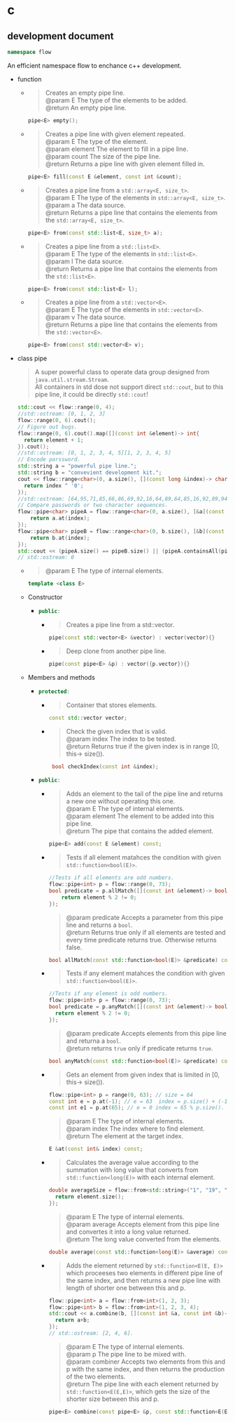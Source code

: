 # c  
## development document  
```c++
namespace flow  
```
An efficient namespace flow to enchance c++ development.  
+ function  
  + > Creates an empty pipe line.  
    > @param E The type of the elements to be added.  
    > @return An empty pipe line.  
    ```c++  
    pipe<E> empty();  
    ```  
  + > Creates a pipe line with given element repeated.  
    > @param E The type of the element.  
    > @param element The element to fill in a pipe line.  
    > @param count The size of the pipe line.  
    > @return Returns a pipe line with given element filled in.  
    ```c++  
    pipe<E> fill(const E &element, const int &count);  
    ```  
  + > Creates a pipe line from a ```std::array<E, size_t>```.  
    > @param E The type of the elements in ```std::array<E, size_t>```.  
    > @param a The data source.  
    > @return Returns a pipe line that contains the elements from the ```std::array<E, size_t>```.  
    ```c++  
    pipe<E> from(const std::list<E, size_t> a);  
    ```  
  + > Creates a pipe line from a ```std::list<E>```.  
    > @param E The type of the elements in ```std::list<E>```.  
    > @param l The data source.  
    > @return Returns a pipe line that contains the elements from the ```std::list<E>```.  
    ```c++  
    pipe<E> from(const std::list<E> l);  
    ```
  + > Creates a pipe line from a ```std::vector<E>```.  
    > @param E The type of the elements in ```std::vector<E>```.  
    > @param v The data source.  
    > @return Returns a pipe line that contains the elements from the ```std::vector<E>```.  
    ```c++  
    pipe<E> from(const std::vector<E> v);  
    ```  
+ class pipe  
  > A super powerful class to operate data group designed from ```java.util.stream.Stream```.  
  > All containers in std dose not support direct ```std::cout```, but to this pipe line, it could be directly ```std::cout```!  
  ```c++
  std::cout << flow::range(0, 4);
  //std::ostream: [0, 1, 2, 3]  
  flow::range(0, 6).cout();  
  // Figure out bugs.  
  flow::range(0, 6).cout().map([](const int &element)-> int{  
    return element + 1;  
  }).cout();  
  //std::ostream: [0, 1, 2, 3, 4, 5][1, 2, 3, 4, 5]  
  // Encode parssword.  
  std::string a = "powerful pipe line.";  
  std::string b = "convevient development kit.";  
  cout << flow::range<char>(0, a.size(), [](const long &index)-> char{
    return index ^ '0';  
  });
  //std::ostream: [64,95,71,85,66,86,69,92,16,64,89,64,85,16,92,89,94,85,30]
  // Compare passwords or two character sequences.  
  flow::pipe<char> pipeA = flow::range<char>(0, a.size(), [&a](const long &index)-> char{  
      return a.at(index);  
  });  
  flow::pipe<char> pipeB = flow::range<char>(0, b.size(), [&b](const long &b)-> char{  
      return b.at(index);  
  });  
  std::cout << (pipeA.size() == pipeB.size() || (pipeA.containsAll(pipeB) && pipeB.containsAll(pipeA));
  // std::ostream: 0  
  ```  
  + > @param E The type of internal elements.  
    ```c++  
    template <class E>
    ```  
  + Constructor  
    + ```c++
      public:
      ``` 
      + > Creates a pipe line from a std::vector.
        ```c++
        pipe(const std::vector<E> &vector) : vector(vector){}  
        ```
      + > Deep clone from another pipe line.  
        ```c++  
        pipe(const pipe<E> &p) : vector({p.vector}){}
        ```
  + Members and methods  
    + ```c++
      protected:  
      ```  
      + > Container that stores elements.  
        ```c++
        const std::vector vector;
        ```
      + > Check the given index that is valid.  
        > @param index The index to be tested.  
        > @return Returns true if the given index is in range [0, this-> size()).  
        ```c++  
         bool checkIndex(const int &index);  
        ```
    + ```c++  
      public:  
      ```  
      + > Adds an element to the tail of the pipe line and returns a new one without operating this one.  
        > @param E The type of internal elements.  
        > @param element The element to be added into this pipe line.  
        > @return The pipe that contains the added element.  
        ```c++  
        pipe<E> add(const E &element) const;  
        ```  
      + > Tests if all element matahces the condition with given ```std::function<bool(E)>```.  
        ```c++  
        //Tests if all elements are odd numbers.  
        flow::pipe<int> p = flow::range(0, 73);  
        bool predicate = p.allMatch([](const int &element)-> bool{  
            return element % 2 != 0;  
        });
        ```  
        > @param predicate Accepts a parameter from this pipe line and returns a ```bool```.  
        > @return Returns true only if all elements are tested and every time predicate returns true. Otherwise returns false.
        ```c++
        bool allMatch(const std::function<bool(E)> &predicate) const; 
        ```
      + > Tests if any element matahces the condition with given ```std::function<bool(E)>```.  
        ```c++  
        //Tests if any element is odd numbers.  
        flow::pipe<int> p = flow::range(0, 73);  
        bool predicate = p.anyMatch([](const int &element)-> bool{  
          return element % 2 != 0;  
        });  
        ```  
        > @param predicate  Accepts elements from this pipe line and returna a ```bool```.  
        > @return returns ```true``` only if predicate returns ```true```.  
        ```c++  
        bool anyMatch(const std::function<bool(E)> &predicate) const;  
        ```  
      + >  Gets an element from given index that is limited in [0, this-> size()).  
        ```c++  
        flow::pipe<int> p = range(0, 63); // size = 64  
        const int e = p.at(-1); // e = 63  index = p.size() + (-1).  
        const int e1 = p.at(65); // e = 0 index = 65 % p.size().  
        ```  
        > @param E The type of internal elements.  
        > @param index The index where to find element.  
        > @return The element at the target index.
        ```c++  
        E &at(const int& index) const;  
        ```  
      + >  Calculates the average value according to the summation with long value that converts from ```std::function<long(E)>``` with each internal element.  
        ```c++  
        double averageSize = flow::from<std::string>("1", "19", "173").average([](const std::string &element)-> long{
          return element.size();  
        });   
        ```
        >  @param E The type of internal elements.  
        >  @param average Accepts element from this pipe line and convertes it into a long value returned.  
        >  @return The long value converted from the elements.  
        ```c++  
        double average(const std::function<long(E)> &average) const;  
        ```  
      + > Adds the element returned by ```std::function<E(E, E)>``` which proceeses two elements in different pipe line of the same index, and then returns a new pipe line with length of shorter one between this and p.  
        ```c++  
        flow::pipe<int> a = flow::from<int>(1, 2, 3);  
        flow::pipe<int> b = flow::from<int>(1, 2, 3, 4);  
        std::cout << a.combine(b, [](const int &a, const int &b)-> int{  
          return a+b;  
        });
        // std::ostream: [2, 4, 6].  
        ```  
        > @param E The type of internal elements.  
        > @param p The pipe line to be mixed with.  
        > @param combiner Accepts two elements from this and p with the same index, and then returns the production of the two elements.  
        > @return The pipe line with each element returned by ```std::function<E(E,E)>```, which gets the size of the   shorter size between this and p.  
        ```c++  
        pipe<E> combine(const pipe<E> &p, const std::function<E(E, E)> &combiner) const;  
        ```  
